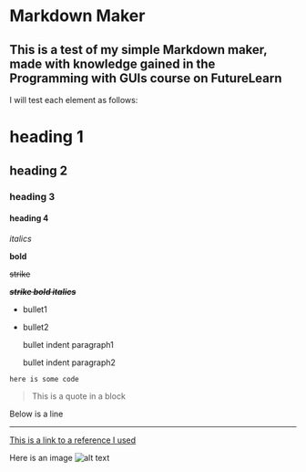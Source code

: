 # Markdown Maker

## This is a test of my simple Markdown maker, made with knowledge gained in the Programming with GUIs course on FutureLearn 

I will test each element as follows:

# heading 1

## heading 2

### heading 3

#### heading 4

*italics*

**bold**

~~strike~~

~~***strike bold italics***~~

+ bullet1

+ bullet2

   bullet indent paragraph1

   bullet indent paragraph2

```here is some code```

>This is a quote in a block

Below is a line
___

[This is a link to a reference I used](https://github.com/adam-p/markdown-here/wiki/Markdown-Cheatsheet#headers)

Here is an image
![alt text](https://github.com/adam-p/markdown-here/raw/master/src/common/images/icon48.png)


